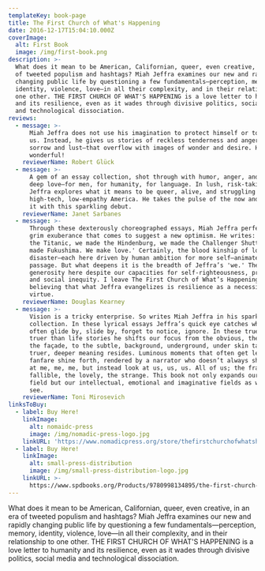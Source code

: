```yaml
---
templateKey: book-page
title: The First Church of What's Happening
date: 2016-12-17T15:04:10.000Z
coverImage:
  alt: First Book
  image: /img/first-book.png
description: >-
  What does it mean to be American, Californian, queer, even creative, in an era
  of tweeted populism and hashtags? Miah Jeffra examines our new and rapidly
  changing public life by questioning a few fundamentals—perception, memory,
  identity, violence, love—in all their complexity, and in their relationship to
  one other. THE FIRST CHURCH OF WHAT'S HAPPENING is a love letter to humanity
  and its resilience, even as it wades through divisive politics, social media
  and technological dissociation.
reviews:
  - message: >-
      Miah Jeffra does not use his imagination to protect himself or to protect
      us. Instead, he gives us stories of reckless tenderness and anger and
      sorrow and lust—that overflow with images of wonder and desire. How
      wonderful!
    reviewerName: Robert Glück
  - message: >-
      A gem of an essay collection, shot through with humor, anger, and a deep,
      deep love—for men, for humanity, for language. In lush, risk-taking prose,
      Jeffra explores what it means to be queer, alive, and struggling in
      high-tech, low-empathy America. He takes the pulse of the now and quickens
      it with this sparkling debut.
    reviewerName: Janet Sarbanes
  - message: >-
      Through these dexterously choreographed essays, Miah Jeffra perfects a
      grim exuberance that comes to suggest a new optimism. He writes: 'We made
      the Titanic, we made the Hindenburg, we made the Challenger Shuttle. We
      made Fukushima. We make love.' Certainly, the blood kinship of love and
      disaster—each here driven by human ambition for more self—animates this
      passage. But what deepens it is the breadth of Jeffra’s 'we.' There is
      generosity here despite our capacities for self-righteousness, predation,
      and social inequity. I leave The First Church of What’s Happening
      believing that what Jeffra evangelizes is resilience as a necessity, not a
      virtue.
    reviewerName: Douglas Kearney
  - message: >-
      Vision is a tricky enterprise. So writes Miah Jeffra in his sparkling new
      collection. In these lyrical essays Jeffra’s quick eye catches what we
      often glide by, slide by, forget to notice, ignore. In these true to life,
      truer than life stories he shifts our focus from the obvious, the flash,
      the façade, to the subtle, background, underground, under skin tales where
      truer, deeper meaning resides. Luminous moments that often get less
      fanfare shine forth, rendered by a narrator who doesn’t always shout look
      at me, me, me, but instead look at us, us, us. All of us; the fragile, the
      fallible, the lovely, the strange. This book not only expands our visual
      field but our intellectual, emotional and imaginative fields as well. Go
      see.
    reviewerName: Toni Mirosevich
linksToBuy:
  - label: Buy Here!
    linkImage:
      alt: nomaidc-press
      image: /img/nomadic-press-logo.jpg
    linkURL: 'https://www.nomadicpress.org/store/thefirstchurchofwhatshappening'
  - label: Buy Here!
    linkImage:
      alt: small-press-distribution
      image: /img/small-press-distribution-logo.jpg
    linkURL: >-
      https://www.spdbooks.org/Products/9780998134895/the-first-church-of-whats-happening.aspx
---
```

What does it mean to be American, Californian, queer, even creative, in an era of tweeted populism and hashtags? Miah Jeffra examines our new and rapidly changing public life by questioning a few fundamentals—perception, memory, identity, violence, love—in all their complexity, and in their relationship to one other. THE FIRST CHURCH OF WHAT'S HAPPENING is a love letter to humanity and its resilience, even as it wades through divisive politics, social media and technological dissociation.
